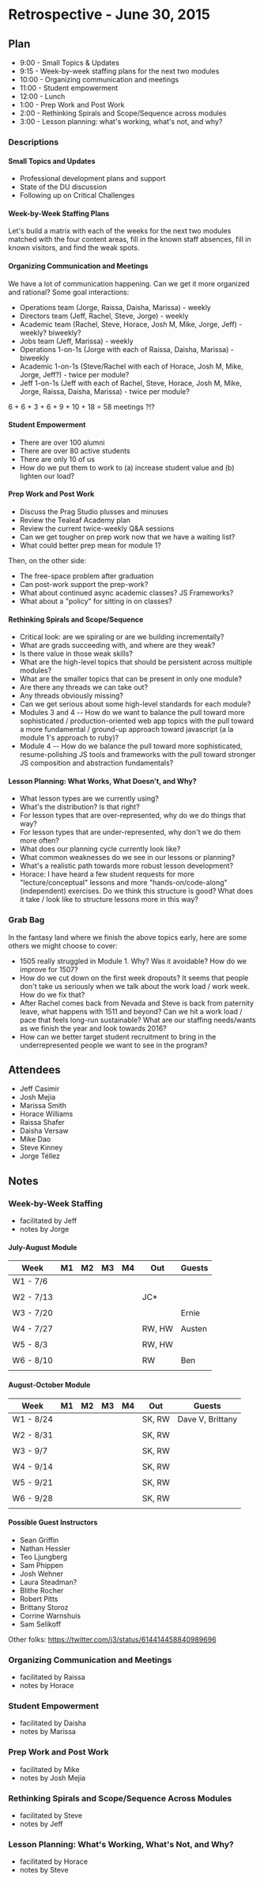 # Retrospective - June 30, 2015

## Plan

* 9:00 - Small Topics & Updates
* 9:15 - Week-by-week staffing plans for the next two modules
* 10:00 - Organizing communication and meetings
* 11:00 - Student empowerment
* 12:00 - Lunch
* 1:00 - Prep Work and Post Work
* 2:00 - Rethinking Spirals and Scope/Sequence across modules
* 3:00 - Lesson planning: what's working, what's not, and why?

### Descriptions

#### Small Topics and Updates

* Professional development plans and support
* State of the DU discussion
* Following up on Critical Challenges

#### Week-by-Week Staffing Plans

Let's build a matrix with each of the weeks for the next two modules matched with the four content areas, fill in the
known staff absences, fill in known visitors, and find the weak spots.

#### Organizing Communication and Meetings

We have a lot of communication happening. Can we get it more organized and rational? Some goal interactions:

* Operations team (Jorge, Raissa, Daisha, Marissa) - weekly
* Directors team (Jeff, Rachel, Steve, Jorge) - weekly
* Academic team (Rachel, Steve, Horace, Josh M, Mike, Jorge, Jeff) - weekly? biweekly?
* Jobs team (Jeff, Marissa) - weekly
* Operations 1-on-1s (Jorge with each of Raissa, Daisha, Marissa) - biweekly
* Academic 1-on-1s (Steve/Rachel with each of Horace, Josh M, Mike, Jorge, Jeff?) - twice per module?
* Jeff 1-on-1s (Jeff with each of Rachel, Steve, Horace, Josh M, Mike, Jorge, Raissa, Daisha, Marissa) - twice per module?

6 + 6 + 3 + 6 + 9 + 10 + 18 = 58 meetings ?!?

#### Student Empowerment

* There are over 100 alumni
* There are over 80 active students
* There are only 10 of us
* How do we put them to work to (a) increase student value and (b) lighten our load?

#### Prep Work and Post Work

* Discuss the Prag Studio plusses and minuses
* Review the Tealeaf Academy plan
* Review the current twice-weekly Q&A sessions
* Can we get tougher on prep work now that we have a waiting list?
* What could better prep mean for module 1?

Then, on the other side:

* The free-space problem after graduation
* Can post-work support the prep-work?
* What about continued async academic classes? JS Frameworks?
* What about a "policy" for sitting in on classes?

#### Rethinking Spirals and Scope/Sequence

* Critical look: are we spiraling or are we building incrementally?
* What are grads succeeding with, and where are they weak?
* Is there value in those weak skills?
* What are the high-level topics that should be persistent across multiple modules?
* What are the smaller topics that can be present in only one module?
* Are there any threads we can take out?
* Any threads obviously missing?
* Can we get serious about some high-level standards for each module?
* Modules 3 and 4 -- How do we want to balance the pull toward more sophisticated / production-oriented
  web app topics with the pull toward a more fundamental / ground-up approach toward javascript (a la module 1's approach to ruby)?
* Module 4 -- How do we balance the pull toward more sophisticated, resume-polishing JS tools and frameworks
  with the pull toward stronger JS composition and abstraction fundamentals?

#### Lesson Planning: What Works, What Doesn't, and Why?

* What lesson types are we currently using?
* What's the distribution? Is that right?
* For lesson types that are over-represented, why do we do things that way?
* For lesson types that are under-represented, why don't we do them more often?
* What does our planning cycle currently look like?
* What common weaknesses do we see in our lessons or planning?
* What's a realistic path towards more robust lesson development?
* Horace: I have heard a few student requests for more "lecture/conceptual" lessons and more
  "hands-on/code-along" (independent) exercises. Do we think this structure is good? What does
  it take / look like to structure lessons more in this way?

### Grab Bag

In the fantasy land where we finish the above topics early, here are some others we might choose to cover:

* 1505 really struggled in Module 1. Why? Was it avoidable? How do we improve for 1507?
* How do we cut down on the first week dropouts? It seems that people don't take us seriously when we talk about the
work load / work week. How do we fix that?
* After Rachel comes back from Nevada and Steve is back from paternity leave, what happens with 1511 and beyond? Can
we hit a work load / pace that feels long-run sustainable? What are our staffing needs/wants as we finish the year and
look towards 2016?
* How can we better target student recruitment to bring in the underrepresented people we want to see in the program?

## Attendees

* Jeff Casimir
* Josh Mejia
* Marissa Smith
* Horace Williams
* Raissa Shafer
* Daisha Versaw
* Mike Dao
* Steve Kinney
* Jorge Téllez

## Notes

### Week-by-Week Staffing

* facilitated by Jeff
* notes by Jorge

#### July-August Module

|  Week			|  M1	|  M2	|  M3	|  M4	|  Out	|  Guests	|
|---			|---	|---	|---	|---	|---	|---	    |
|  W1 - 7/6     |   	|   	|   	|   	|   	|   	|
|   			|   	|   	|   	|   	|   	|   	|
|  W2 - 7/13	|   	|   	|   	|   	|JC* 	|   	|
|   			|   	|   	|   	|   	|   	|   	|
|  W3 - 7/20	|   	|   	|   	|   	|   	|Ernie 	|
|   			|   	|   	|   	|   	|   	|   	|
|  W4 - 7/27	|   	|   	|   	|   	|RW, HW	|Austen |
|   			|   	|   	|   	|   	|   	|   	|
|  W5 - 8/3 	|   	|   	|   	|   	|RW, HW	|   	|
|   			|   	|   	|   	|   	|   	|   	|
|  W6 - 8/10	|   	|   	|   	|   	|RW   	|Ben   	|
|   			|   	|   	|   	|   	|   	|   	|

#### August-October Module

|  Week			|  M1	|  M2	|  M3	|  M4	|  Out	|  Guests	|
|---			|---	|---	|---	|---	|---	|---	    |
|  W1 - 8/24    |   	|   	|   	|   	|SK, RW	|Dave V, Brittany   	|
|   			|   	|   	|   	|   	|   	|   	|
|  W2 - 8/31	|   	|   	|   	|   	|SK, RW	|   	|
|   			|   	|   	|   	|   	|   	|   	|
|  W3 - 9/7 	|   	|   	|   	|   	|SK, RW	|   	|
|   			|   	|   	|   	|   	|   	|   	|
|  W4 - 9/14	|   	|   	|   	|   	|SK, RW	|   	|
|   			|   	|   	|   	|   	|   	|   	|
|  W5 - 9/21	|   	|   	|   	|   	|SK, RW	|   	|
|   			|   	|   	|   	|   	|   	|   	|
|  W6 - 9/28	|   	|   	|   	|   	|SK, RW	|   	|
|   			|   	|   	|   	|   	|   	|   	|

#### Possible Guest Instructors

* Sean Griffin
* Nathan Hessler
* Teo Ljungberg
* Sam Phippen
* Josh Wehner
* Laura Steadman?
* Blithe Rocher
* Robert Pitts
* Brittany Storoz
* Corrine Warnshuis
* Sam Selikoff

Other folks: https://twitter.com/j3/status/614414458840989696

### Organizing Communication and Meetings

* facilitated by Raissa
* notes by Horace

### Student Empowerment

* facilitated by Daisha
* notes by Marissa

### Prep Work and Post Work

* facilitated by Mike
* notes by Josh Mejia

### Rethinking Spirals and Scope/Sequence Across Modules

* facilitated by Steve
* notes by Jeff

### Lesson Planning: What's Working, What's Not, and Why?

* facilitated by Horace
* notes by Steve
